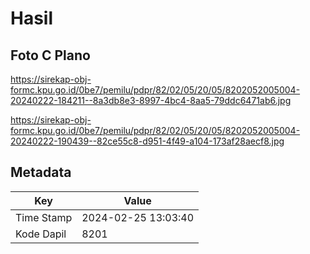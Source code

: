 # Hasil

## Foto C Plano

https://sirekap-obj-formc.kpu.go.id/0be7/pemilu/pdpr/82/02/05/20/05/8202052005004-20240222-184211--8a3db8e3-8997-4bc4-8aa5-79ddc6471ab6.jpg

https://sirekap-obj-formc.kpu.go.id/0be7/pemilu/pdpr/82/02/05/20/05/8202052005004-20240222-190439--82ce55c8-d951-4f49-a104-173af28aecf8.jpg


## Metadata

| Key        | Value               |
| ---------- | ------------------- |
| Time Stamp | 2024-02-25 13:03:40 |
| Kode Dapil | 8201                |



